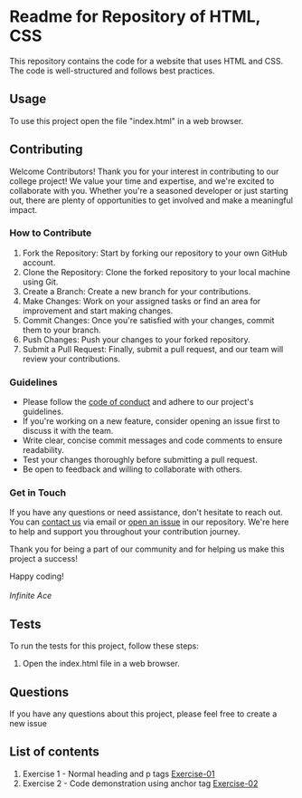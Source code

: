 # Readme for Repository of HTML, CSS

This repository contains the code for a website that uses HTML and CSS. The code is well-structured and follows best practices.

## Usage

To use this project open the file "index.html" in a web browser.

## Contributing

Welcome Contributors!
Thank you for your interest in contributing to our college project! We value your time and expertise, and we're excited to collaborate with you. Whether you're a seasoned developer or just starting out, there are plenty of opportunities to get involved and make a meaningful impact.

### How to Contribute
1. Fork the Repository: Start by forking our repository to your own GitHub account.
2. Clone the Repository: Clone the forked repository to your local machine using Git.
3. Create a Branch: Create a new branch for your contributions.
4. Make Changes: Work on your assigned tasks or find an area for improvement and start making changes.
5. Commit Changes: Once you're satisfied with your changes, commit them to your branch.
6. Push Changes: Push your changes to your forked repository.
7. Submit a Pull Request: Finally, submit a pull request, and our team will review your contributions.
### Guidelines
- Please follow the [code of conduct](./Shared/code_of_conduct.md) and adhere to our project's guidelines.
- If you're working on a new feature, consider opening an issue first to discuss it with the team.
- Write clear, concise commit messages and code comments to ensure readability.
- Test your changes thoroughly before submitting a pull request.
- Be open to feedback and willing to collaborate with others.
### Get in Touch
If you have any questions or need assistance, don't hesitate to reach out. You can [contact us](mailto:rajjitlai@mail.com) via email or [open an issue](https://github.com/rajjitlai/BCA-4th-Sem-Web/issues/new) in our repository. We're here to help and support you throughout your contribution journey.

Thank you for being a part of our community and for helping us make this project a success!

Happy coding! <br><br>
<i>Infinite Ace</i>

## Tests

To run the tests for this project, follow these steps:

1. Open the index.html file in a web browser.

## Questions

If you have any questions about this project, please feel free to create a new issue

## List of contents
1. Exercise 1 - Normal heading and p tags [Exercise-01](./Exercise-01/index.html)
2. Exercise 2 - Code demonstration using anchor tag [Exercise-02](./Exercise-02/index.html)
